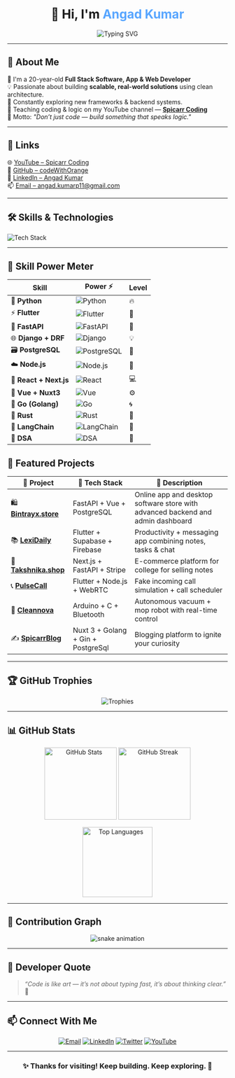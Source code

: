 <!-- 💫 Angad Kumar's GitHub Profile README.md -->

<h1 align="center">👋 Hi, I'm <span style="color:#58a6ff;">Angad Kumar</span></h1>

<p align="center">
  <img src="https://readme-typing-svg.herokuapp.com?font=Fira+Code&pause=1000&color=58A6FF&center=true&vCenter=true&width=600&lines=Full-Stack+Developer+💻;App+%26+Web+Developer+🌐;AI+%26+ML+Explorer+🧠;Building+Production+Ready+Apps+🚀" alt="Typing SVG"/>
</p>

---

## 🚀 About Me
👦 I'm a 20-year-old **Full Stack Software, App & Web Developer**  
💡 Passionate about building **scalable, real-world solutions** using clean architecture.  
🧠 Constantly exploring new frameworks & backend systems.  
🎥 Teaching coding & logic on my YouTube channel — [**Spicarr Coding**](https://www.youtube.com/@spicarrcoding)  
💬 Motto: *"Don’t just code — build something that speaks logic."*

---

## 🔗 Links
🌐 [YouTube – Spicarr Coding](https://www.youtube.com/@spicarrcoding)  
🐙 [GitHub – codeWithOrange](https://github.com/codeWithOrange)  
💼 [LinkedIn – Angad Kumar](https://www.linkedin.com/in/angadp11/)  
📫 [Email – angad.kumarp11@gmail.com](mailto:angad.kumarp11@gmail.com)

---

## 🛠️ Skills & Technologies

<p align="left">
  <img src="https://skillicons.dev/icons?i=c,cpp,java,python,go,cs,rust,js,ts,dart,html,css,flutter,react,reactnative,nextjs,nuxtjs,vue,django,fastapi,nodejs,express,mongodb,mysql,postgres,redis,docker,linux,git,github,postman,figma" alt="Tech Stack"/>
</p>

---

## 🧠 Skill Power Meter

| Skill | Power ⚡ | Level |
|-------|-----------|--------|
| 🐍 **Python** | ![Python](https://img.shields.io/badge/Expert-95%25-00C851?style=for-the-badge&logo=python&logoColor=white) | 🔥 |
| ⚡ **Flutter** | ![Flutter](https://img.shields.io/badge/Advanced-90%25-ff6b6b?style=for-the-badge&logo=flutter&logoColor=white) | 🚀 |
| 🧱 **FastAPI** | ![FastAPI](https://img.shields.io/badge/Advanced-88%25-33b5e5?style=for-the-badge&logo=fastapi&logoColor=white) | 💫 |
| 🌐 **Django + DRF** | ![Django](https://img.shields.io/badge/Advanced-85%25-feca57?style=for-the-badge&logo=django&logoColor=white) | 💡 |
| 🗃️ **PostgreSQL** | ![PostgreSQL](https://img.shields.io/badge/Proficient-80%25-10ac84?style=for-the-badge&logo=postgresql&logoColor=white) | 🔧 |
| ☁️ **Node.js** | ![Node.js](https://img.shields.io/badge/Strong-78%25-1dd1a1?style=for-the-badge&logo=node.js&logoColor=white) | 🧩 |
| 🧠 **React + Next.js** | ![React](https://img.shields.io/badge/Good-75%25-5f27cd?style=for-the-badge&logo=react&logoColor=white) | 💻 |
| 🦾 **Vue + Nuxt3** | ![Vue](https://img.shields.io/badge/Good-70%25-ff9f43?style=for-the-badge&logo=vue.js&logoColor=white) | ⚙️ |
| 🦍 **Go (Golang)** | ![Go](https://img.shields.io/badge/Intermediate-65%25-4285F4?style=for-the-badge&logo=go&logoColor=white) | 🌀 |
| 🦀 **Rust** | ![Rust](https://img.shields.io/badge/Learning-60%25-b86bff?style=for-the-badge&logo=rust&logoColor=white) | 🧱 |
| 🔗 **LangChain** | ![LangChain](https://img.shields.io/badge/Exploring-55%25-00e676?style=for-the-badge&logo=chainlink&logoColor=white) | 🧬 |
| 🧮 **DSA** | ![DSA](https://img.shields.io/badge/Advanced-85%25-f368e0?style=for-the-badge&logo=leetcode&logoColor=white) | 🧠 |




## 💼 Featured Projects

| 🚀 Project | 🔧 Tech Stack | 🌟 Description |
|-------------|---------------|----------------|
| 🛍️ **[Bintrayx.store](https://bintrayx.store)** | FastAPI + Vue + PostgreSQL | Online app and desktop software store with advanced backend and admin dashboard |
| 📚 **[LexiDaily](https://play.google.com/store/apps/details?id=com.spicarr.lexidaily&hl=en)** | Flutter + Supabase + Firebase | Productivity + messaging app combining notes, tasks & chat |
| 🧥 **[Takshnika.shop](https://takshnika.shop)** | Next.js + FastAPI + Stripe | E-commerce platform for college for selling notes |
| 📞 **[PulseCall](https://bintrayx.store/auth/all_softwares/6/)** | Flutter + Node.js + WebRTC | Fake incoming call simulation + call scheduler |
| 🤖 **[Cleannova](https://cleannova.vercel.app)** | Arduino + C + Bluetooth | Autonomous vacuum + mop robot with real-time control |
| ✍️ **[SpicarrBlog](https://spicarrblog.vercel.app)** | Nuxt 3 + Golang + Gin + PostgreSql | Blogging platform to ignite your curiosity |

---

## 🏆 GitHub Trophies
<p align="center">
  <img src="https://github-profile-trophy.vercel.app/?username=codeWithOrange&theme=tokyonight&no-frame=true&margin-w=10&row=1&column=6" alt="Trophies"/>
</p>

---

## 📊 GitHub Stats

<p align="center">
  <img src="https://github-readme-stats.vercel.app/api?username=codeWithOrange&show_icons=true&theme=tokyonight&hide_border=true" height="165" alt="GitHub Stats"/>
  <img src="https://github-readme-streak-stats.herokuapp.com/?user=codeWithOrange&theme=tokyonight&hide_border=true" height="165" alt="GitHub Streak"/>
</p>

<p align="center">
  <img src="https://github-readme-stats.vercel.app/api/top-langs/?username=codeWithOrange&layout=compact&theme=tokyonight&hide_border=true" height="160" alt="Top Languages"/>
</p>

---

## 🧩 Contribution Graph
<p align="center">
  <img src="https://github.com/codeWithOrange/codeWithOrange/blob/output/github-contribution-grid-snake.svg" alt="snake animation"/>
</p>

---

## 💬 Developer Quote
> *“Code is like art — it’s not about typing fast, it’s about thinking clear.”* 🎯

---

## 📫 Connect With Me
<p align="center">
  <a href="mailto:angad.kumarp11@gmail.com"><img src="https://img.shields.io/badge/Email-FF6B6B?style=for-the-badge&logo=gmail&logoColor=white" alt="Email"/></a>
  <a href="https://www.linkedin.com/in/angadp11/"><img src="https://img.shields.io/badge/LinkedIn-0A66C2?style=for-the-badge&logo=linkedin&logoColor=white" alt="LinkedIn"/></a>
  <a href="https://x.com/VarunAryan9"><img src="https://img.shields.io/badge/Twitter-1DA1F2?style=for-the-badge&logo=twitter&logoColor=white" alt="Twitter"/></a>
  <a href="https://www.youtube.com/@spicarrcoding"><img src="https://img.shields.io/badge/YouTube-FF0000?style=for-the-badge&logo=youtube&logoColor=white" alt="YouTube"/></a>
</p>

---

<h3 align="center">✨ Thanks for visiting! Keep building. Keep exploring. 💫</h3>

